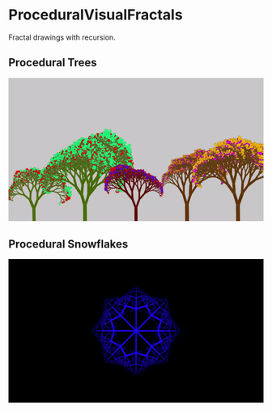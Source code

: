 # ProceduralVisualFractals
Fractal drawings with recursion.

## Procedural Trees

![Alt Text](https://github.com/SafaMarley/ProceduralVisualFractals/blob/main/videos/proceduralTrees.gif)
## Procedural Snowflakes

![Alt Text](https://github.com/SafaMarley/ProceduralVisualFractals/blob/main/videos/proceduralSnowflakes.gif)
